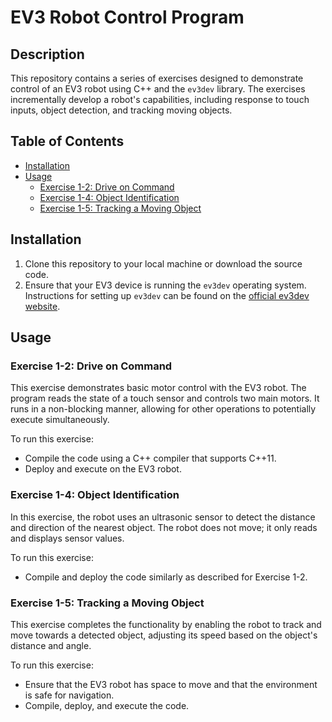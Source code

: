 # EV3 Robot Control Program

## Description

This repository contains a series of exercises designed to demonstrate control of an EV3 robot using C++ and the `ev3dev` library. The exercises incrementally develop a robot's capabilities, including response to touch inputs, object detection, and tracking moving objects.

## Table of Contents

- [Installation](#installation)
- [Usage](#usage)
  - [Exercise 1-2: Drive on Command](#exercise-1-2-drive-on-command)
  - [Exercise 1-4: Object Identification](#exercise-1-4-object-identification)
  - [Exercise 1-5: Tracking a Moving Object](#exercise-1-5-tracking-a-moving-object)

## Installation

1. Clone this repository to your local machine or download the source code.
2. Ensure that your EV3 device is running the `ev3dev` operating system. Instructions for setting up `ev3dev` can be found on the [official ev3dev website](https://www.ev3dev.org/docs/getting-started/).

## Usage

### Exercise 1-2: Drive on Command

This exercise demonstrates basic motor control with the EV3 robot. The program reads the state of a touch sensor and controls two main motors. It runs in a non-blocking manner, allowing for other operations to potentially execute simultaneously.

To run this exercise:
- Compile the code using a C++ compiler that supports C++11.
- Deploy and execute on the EV3 robot.

### Exercise 1-4: Object Identification

In this exercise, the robot uses an ultrasonic sensor to detect the distance and direction of the nearest object. The robot does not move; it only reads and displays sensor values.

To run this exercise:
- Compile and deploy the code similarly as described for Exercise 1-2.

### Exercise 1-5: Tracking a Moving Object

This exercise completes the functionality by enabling the robot to track and move towards a detected object, adjusting its speed based on the object's distance and angle.

To run this exercise:
- Ensure that the EV3 robot has space to move and that the environment is safe for navigation.
- Compile, deploy, and execute the code.

